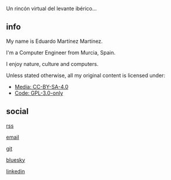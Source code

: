 Un rincón virtual del levante ibérico...

## info

My name is Eduardo Martínez Martínez.

I'm a Computer Engineer from Murcia, Spain.

I enjoy nature, culture and computers.

Unless stated otherwise, all my original content is licensed under:
  * [Media: CC-BY-SA-4.0](https://creativecommons.org/licenses/by-sa/4.0/)
  * [Code: GPL-3.0-only](https://choosealicense.com/licenses/gpl-3.0/)

## social

[rss](index.xml)

[email](mailto:<eduardo@monte.blue>)

[git](https://github.com/mefabis)

[bluesky](https://bsky.app/profile/monte.blue)

[linkedin](https://linkedin.com/in/eduamart)
